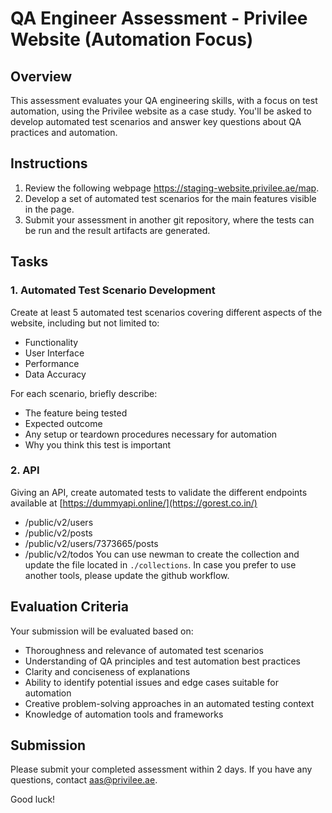 # QA Engineer Assessment - Privilee Website (Automation Focus)

## Overview
This assessment evaluates your QA engineering skills, with a focus on test automation, using the Privilee website as a case study. You'll be asked to develop automated test scenarios and answer key questions about QA practices and automation.

## Instructions
1. Review the following webpage https://staging-website.privilee.ae/map.
2. Develop a set of automated test scenarios for the main features visible in the page.
3. Submit your assessment in another git repository, where the tests can be run and the result artifacts are generated.

## Tasks

### 1. Automated Test Scenario Development
Create at least 5 automated test scenarios covering different aspects of the website, including but not limited to:
- Functionality
- User Interface
- Performance
- Data Accuracy

For each scenario, briefly describe:
- The feature being tested
- Expected outcome
- Any setup or teardown procedures necessary for automation
- Why you think this test is important

### 2. API
Giving an API, create automated tests to validate the different endpoints available at [https://dummyapi.online/](https://gorest.co.in/)
- /public/v2/users
- /public/v2/posts
- /public/v2/users/7373665/posts
- /public/v2/todos
You can use newman to create the collection and update the file located in `./collections`. In case you prefer to use another tools, please update the github workflow.

## Evaluation Criteria
Your submission will be evaluated based on:
- Thoroughness and relevance of automated test scenarios
- Understanding of QA principles and test automation best practices
- Clarity and conciseness of explanations
- Ability to identify potential issues and edge cases suitable for automation
- Creative problem-solving approaches in an automated testing context
- Knowledge of automation tools and frameworks

## Submission
Please submit your completed assessment within 2 days. If you have any questions, contact aas@privilee.ae.

Good luck!
